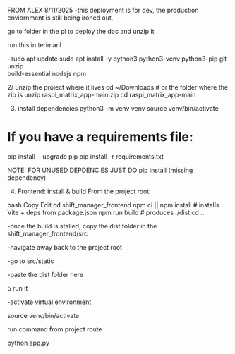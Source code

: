 

FROM ALEX 8/11/2025
-this deployment is for dev, the production enviornment is still being ironed out,





go to folder in the pi to deploy the doc and unzip it 

run this in terimanl 

-sudo apt update
sudo apt install -y python3 python3-venv python3-pip git unzip \
  build-essential nodejs npm
  
 2/ unzip the project where it lives 
 cd ~/Downloads           # or the folder where the zip is
unzip raspi_matrix_app-main.zip
cd raspi_matrix_app-main

3. install dependencies 
python3 -m venv venv
source venv/bin/activate

# If you have a requirements file:
pip install --upgrade pip
pip install -r requirements.txt

NOTE: FOR UNUSED DEPDENCIES JUST DO
 pip install (missing dependency) 

4) Frontend: install & build
From the project root:

bash
Copy
Edit
cd shift_manager_frontend
npm ci || npm install          # installs Vite + deps from package.json
npm run build                  # produces ./dist
cd ..

-once the build is stalled, copy the dist folder in the shift_manager_frontend/src


-navigate away back to the project root

-go to src/static

-paste the dist folder here 

5 run it 

-activate virtual environment 

source venv/bin/activate 

run command from project route 

python app.py













